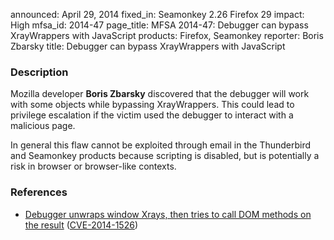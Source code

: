 announced: April 29, 2014
fixed_in: Seamonkey 2.26
          Firefox 29
impact: High
mfsa_id: 2014-47
page_title: MFSA 2014-47: Debugger can bypass XrayWrappers with JavaScript
products: Firefox, Seamonkey
reporter: Boris Zbarsky
title: Debugger can bypass XrayWrappers with JavaScript

<h3>Description</h3>

<p>Mozilla developer <strong>Boris Zbarsky</strong> discovered that the debugger
will work with some objects while bypassing XrayWrappers. This could lead to
privilege escalation if the victim used the debugger to interact with a
malicious page.
</p>

<p class="note">In general this flaw cannot be exploited through email in the
Thunderbird and Seamonkey products because scripting is disabled, but is
potentially a risk in browser or browser-like contexts.</p>

<h3>References</h3>

<ul>
  <li><a href="https://bugzilla.mozilla.org/show_bug.cgi?id=988106">
       Debugger unwraps window Xrays, then tries to call DOM methods on the
result</a> (<a href="http://cve.mitre.org/cgi-bin/cvename.cgi?name=CVE-2014-1526" class="ex-ref">CVE-2014-1526</a>)</li>
</ul>



